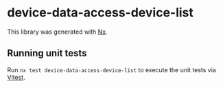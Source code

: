 # device-data-access-device-list

This library was generated with [Nx](https://nx.dev).

## Running unit tests

Run `nx test device-data-access-device-list` to execute the unit tests via [Vitest](https://vitest.dev/).

